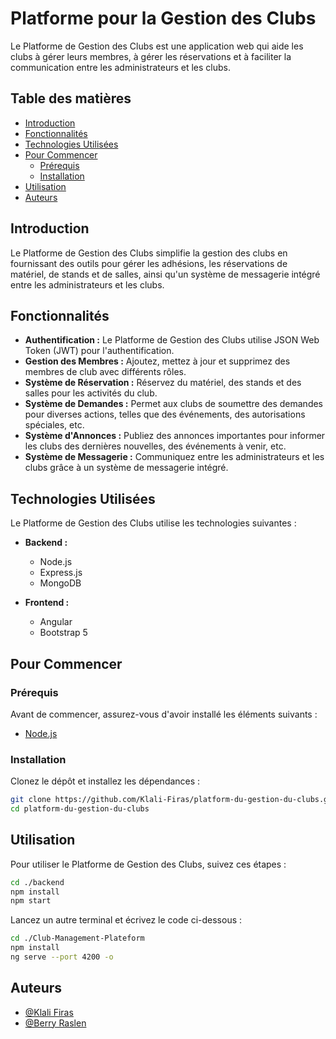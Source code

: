 
# Platforme pour la Gestion des Clubs

Le Platforme de Gestion des Clubs est une application web qui aide les clubs à gérer leurs membres, à gérer les réservations et à faciliter la communication entre les administrateurs et les clubs.
## Table des matières

- [Introduction](#introduction)
- [Fonctionnalités](#fonctionnalités)
- [Technologies Utilisées](#Technologies-Utilisées)
- [Pour Commencer](#pour-commencer)
  - [Prérequis](#prérequis)
  - [Installation](#installation)
- [Utilisation](#utilisation)
- [Auteurs](#Auteurs)

## Introduction

Le Platforme de Gestion des Clubs simplifie la gestion des clubs en fournissant des outils pour gérer les adhésions, les réservations de matériel, de stands et de salles, ainsi qu'un système de messagerie intégré entre les administrateurs et les clubs.

## Fonctionnalités
- **Authentification :** Le Platforme de Gestion des Clubs utilise JSON Web Token (JWT) pour l'authentification.
- **Gestion des Membres :** Ajoutez, mettez à jour et supprimez des membres de club avec différents rôles.
- **Système de Réservation :** Réservez du matériel, des stands et des salles pour les activités du club.
- **Système de Demandes :** Permet aux clubs de soumettre des demandes pour diverses actions, telles que des événements, des autorisations spéciales, etc.
- **Système d'Annonces :** Publiez des annonces importantes pour informer les clubs des dernières nouvelles, des événements à venir, etc.
- **Système de Messagerie :** Communiquez entre les administrateurs et les clubs grâce à un système de messagerie intégré.

## Technologies Utilisées

Le Platforme de Gestion des Clubs utilise les technologies suivantes :

- **Backend :**
  - Node.js
  - Express.js
  - MongoDB

- **Frontend :**
  - Angular
  - Bootstrap 5


## Pour Commencer

### Prérequis

Avant de commencer, assurez-vous d'avoir installé les éléments suivants :

- [Node.js](https://nodejs.org/)

### Installation

Clonez le dépôt et installez les dépendances :
```bash
git clone https://github.com/Klali-Firas/platform-du-gestion-du-clubs.git
cd platform-du-gestion-du-clubs

```
## Utilisation

Pour utiliser le Platforme de Gestion des Clubs, suivez ces étapes :

```bash
cd ./backend
npm install
npm start
```
Lancez un autre terminal et écrivez le code ci-dessous :
```bash
cd ./Club-Management-Plateform
npm install
ng serve --port 4200 -o
```

## Auteurs

- [@Klali Firas](https://github.com/Klali-Firas)
- [@Berry Raslen](https://github.com/raslenBerry)



